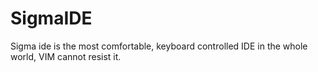 # SigmaIDE
Sigma ide is the most comfortable, keyboard controlled IDE in the whole world, VIM cannot resist it.
